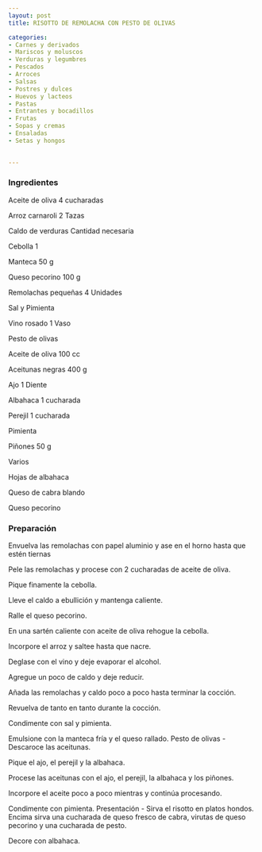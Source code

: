 ```yaml
---
layout: post
title: RISOTTO DE REMOLACHA CON PESTO DE OLIVAS

categories:
- Carnes y derivados
- Mariscos y moluscos
- Verduras y legumbres
- Pescados
- Arroces
- Salsas
- Postres y dulces
- Huevos y lacteos
- Pastas
- Entrantes y bocadillos
- Frutas
- Sopas y cremas
- Ensaladas
- Setas y hongos
 

---
```


<h3>Ingredientes</h3>

Aceite de oliva 4 cucharadas

Arroz carnaroli 2 Tazas

Caldo de verduras   Cantidad necesaria

Cebolla 1

Manteca 50 g

Queso pecorino 100 g

Remolachas pequeñas 4 Unidades

Sal y Pimienta

Vino rosado 1 Vaso

Pesto de olivas

Aceite de oliva  100 cc

Aceitunas negras 400 g

Ajo 1 Diente

Albahaca 1 cucharada

Perejil 1 cucharada

Pimienta

Piñones 50 g

Varios

Hojas de albahaca

Queso de cabra blando

Queso pecorino

<h3>Preparación</h3>

Envuelva las remolachas con papel aluminio y ase en el horno hasta que estén tiernas

Pele las remolachas y procese con 2 cucharadas de aceite de oliva.

Pique finamente la cebolla.

Lleve el caldo a ebullición y mantenga caliente.

Ralle el queso pecorino.

En una sartén caliente con aceite de oliva rehogue la cebolla.

Incorpore el arroz y saltee hasta que nacre.

Deglase con el vino y deje evaporar el alcohol.

Agregue un poco de caldo y deje reducir.

Añada las remolachas y caldo poco a poco hasta terminar la cocción.

Revuelva de tanto en tanto durante la cocción.

Condimente con sal y pimienta.

Emulsione con la manteca fría y el queso rallado. Pesto de olivas  - Descaroce las aceitunas.

Pique el ajo, el perejil y la albahaca.

Procese las aceitunas con el ajo, el perejil, la albahaca y los piñones.

Incorpore el aceite poco a poco mientras y continúa procesando.

Condimente con pimienta. Presentación  - Sirva el risotto en platos hondos. Encima sirva una cucharada de queso fresco de cabra, virutas de queso pecorino y una cucharada de pesto.

Decore con albahaca.

